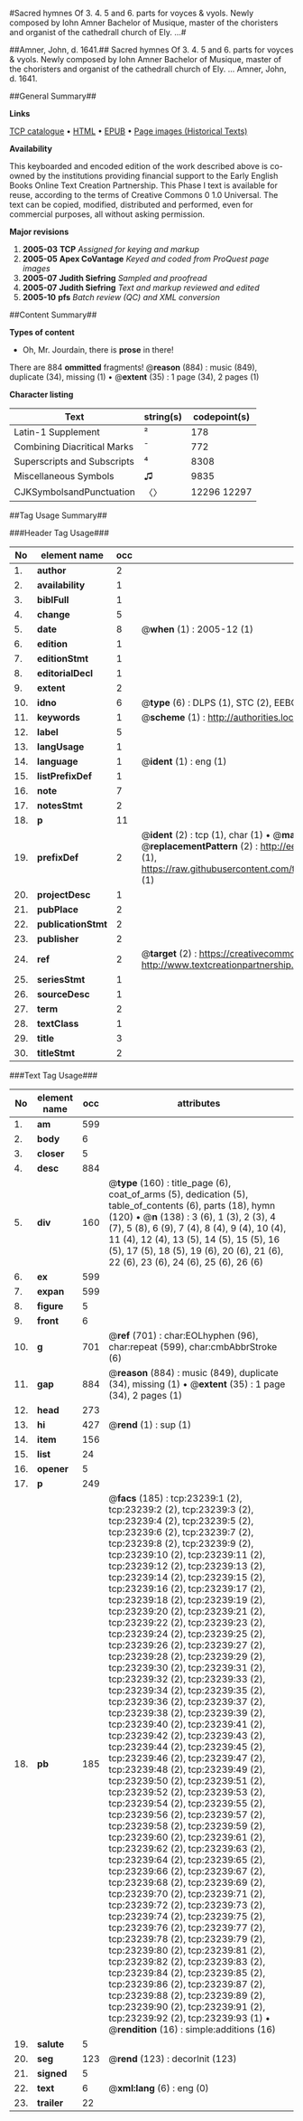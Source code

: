 #Sacred hymnes Of 3. 4. 5 and 6. parts for voyces & vyols. Newly composed by Iohn Amner Bachelor of Musique, master of the choristers and organist of the cathedrall church of Ely. ...#

##Amner, John, d. 1641.##
Sacred hymnes Of 3. 4. 5 and 6. parts for voyces & vyols. Newly composed by Iohn Amner Bachelor of Musique, master of the choristers and organist of the cathedrall church of Ely. ...
Amner, John, d. 1641.

##General Summary##

**Links**

[TCP catalogue](http://www.ota.ox.ac.uk/tcp/)  • 
[HTML](http://tei.it.ox.ac.uk/tcp/Texts-HTML/free/A19/A19215.html)  • 
[EPUB](http://tei.it.ox.ac.uk/tcp/Texts-EPUB/free/A19/A19215.epub) • 
[Page images (Historical Texts)](https://data.historicaltexts.jisc.ac.uk/view?pubId=eebo-99857494e&pageId=eebo-99857494e-23239-1)

**Availability**

This keyboarded and encoded edition of the
	       work described above is co-owned by the institutions
	       providing financial support to the Early English Books
	       Online Text Creation Partnership. This Phase I text is
	       available for reuse, according to the terms of Creative
	       Commons 0 1.0 Universal. The text can be copied,
	       modified, distributed and performed, even for
	       commercial purposes, all without asking permission.

**Major revisions**

1. __2005-03__ __TCP__ *Assigned for keying and markup*
1. __2005-05__ __Apex CoVantage__ *Keyed and coded from ProQuest page images*
1. __2005-07__ __Judith Siefring__ *Sampled and proofread*
1. __2005-07__ __Judith Siefring__ *Text and markup reviewed and edited*
1. __2005-10__ __pfs__ *Batch review (QC) and XML conversion*

##Content Summary##

**Types of content**

  * Oh, Mr. Jourdain, there is **prose** in there!

There are 884 **ommitted** fragments! 
 @__reason__ (884) : music (849), duplicate (34), missing (1)  •  @__extent__ (35) : 1 page (34), 2 pages (1)

**Character listing**


|Text|string(s)|codepoint(s)|
|---|---|---|
|Latin-1 Supplement|²|178|
|Combining             Diacritical Marks|̄|772|
|Superscripts             and Subscripts|⁴|8308|
|Miscellaneous Symbols|♫|9835|
|CJKSymbolsandPunctuation|〈〉|12296 12297|

##Tag Usage Summary##

###Header Tag Usage###

|No|element name|occ|attributes|
|---|---|---|---|
|1.|__author__|2||
|2.|__availability__|1||
|3.|__biblFull__|1||
|4.|__change__|5||
|5.|__date__|8| @__when__ (1) : 2005-12 (1)|
|6.|__edition__|1||
|7.|__editionStmt__|1||
|8.|__editorialDecl__|1||
|9.|__extent__|2||
|10.|__idno__|6| @__type__ (6) : DLPS (1), STC (2), EEBO-CITATION (1), PROQUEST (1), VID (1)|
|11.|__keywords__|1| @__scheme__ (1) : http://authorities.loc.gov/ (1)|
|12.|__label__|5||
|13.|__langUsage__|1||
|14.|__language__|1| @__ident__ (1) : eng (1)|
|15.|__listPrefixDef__|1||
|16.|__note__|7||
|17.|__notesStmt__|2||
|18.|__p__|11||
|19.|__prefixDef__|2| @__ident__ (2) : tcp (1), char (1)  •  @__matchPattern__ (2) : ([0-9\-]+):([0-9IVX]+) (1), (.+) (1)  •  @__replacementPattern__ (2) : http://eebo.chadwyck.com/downloadtiff?vid=$1&page=$2 (1), https://raw.githubusercontent.com/textcreationpartnership/Texts/master/tcpchars.xml#$1 (1)|
|20.|__projectDesc__|1||
|21.|__pubPlace__|2||
|22.|__publicationStmt__|2||
|23.|__publisher__|2||
|24.|__ref__|2| @__target__ (2) : https://creativecommons.org/publicdomain/zero/1.0/ (1), http://www.textcreationpartnership.org/docs/. (1)|
|25.|__seriesStmt__|1||
|26.|__sourceDesc__|1||
|27.|__term__|2||
|28.|__textClass__|1||
|29.|__title__|3||
|30.|__titleStmt__|2||


###Text Tag Usage###

|No|element name|occ|attributes|
|---|---|---|---|
|1.|__am__|599||
|2.|__body__|6||
|3.|__closer__|5||
|4.|__desc__|884||
|5.|__div__|160| @__type__ (160) : title_page (6), coat_of_arms (5), dedication (5), table_of_contents (6), parts (18), hymn (120)  •  @__n__ (138) : 3 (6), 1 (3), 2 (3), 4 (7), 5 (8), 6 (9), 7 (4), 8 (4), 9 (4), 10 (4), 11 (4), 12 (4), 13 (5), 14 (5), 15 (5), 16 (5), 17 (5), 18 (5), 19 (6), 20 (6), 21 (6), 22 (6), 23 (6), 24 (6), 25 (6), 26 (6)|
|6.|__ex__|599||
|7.|__expan__|599||
|8.|__figure__|5||
|9.|__front__|6||
|10.|__g__|701| @__ref__ (701) : char:EOLhyphen (96), char:repeat (599), char:cmbAbbrStroke (6)|
|11.|__gap__|884| @__reason__ (884) : music (849), duplicate (34), missing (1)  •  @__extent__ (35) : 1 page (34), 2 pages (1)|
|12.|__head__|273||
|13.|__hi__|427| @__rend__ (1) : sup (1)|
|14.|__item__|156||
|15.|__list__|24||
|16.|__opener__|5||
|17.|__p__|249||
|18.|__pb__|185| @__facs__ (185) : tcp:23239:1 (2), tcp:23239:2 (2), tcp:23239:3 (2), tcp:23239:4 (2), tcp:23239:5 (2), tcp:23239:6 (2), tcp:23239:7 (2), tcp:23239:8 (2), tcp:23239:9 (2), tcp:23239:10 (2), tcp:23239:11 (2), tcp:23239:12 (2), tcp:23239:13 (2), tcp:23239:14 (2), tcp:23239:15 (2), tcp:23239:16 (2), tcp:23239:17 (2), tcp:23239:18 (2), tcp:23239:19 (2), tcp:23239:20 (2), tcp:23239:21 (2), tcp:23239:22 (2), tcp:23239:23 (2), tcp:23239:24 (2), tcp:23239:25 (2), tcp:23239:26 (2), tcp:23239:27 (2), tcp:23239:28 (2), tcp:23239:29 (2), tcp:23239:30 (2), tcp:23239:31 (2), tcp:23239:32 (2), tcp:23239:33 (2), tcp:23239:34 (2), tcp:23239:35 (2), tcp:23239:36 (2), tcp:23239:37 (2), tcp:23239:38 (2), tcp:23239:39 (2), tcp:23239:40 (2), tcp:23239:41 (2), tcp:23239:42 (2), tcp:23239:43 (2), tcp:23239:44 (2), tcp:23239:45 (2), tcp:23239:46 (2), tcp:23239:47 (2), tcp:23239:48 (2), tcp:23239:49 (2), tcp:23239:50 (2), tcp:23239:51 (2), tcp:23239:52 (2), tcp:23239:53 (2), tcp:23239:54 (2), tcp:23239:55 (2), tcp:23239:56 (2), tcp:23239:57 (2), tcp:23239:58 (2), tcp:23239:59 (2), tcp:23239:60 (2), tcp:23239:61 (2), tcp:23239:62 (2), tcp:23239:63 (2), tcp:23239:64 (2), tcp:23239:65 (2), tcp:23239:66 (2), tcp:23239:67 (2), tcp:23239:68 (2), tcp:23239:69 (2), tcp:23239:70 (2), tcp:23239:71 (2), tcp:23239:72 (2), tcp:23239:73 (2), tcp:23239:74 (2), tcp:23239:75 (2), tcp:23239:76 (2), tcp:23239:77 (2), tcp:23239:78 (2), tcp:23239:79 (2), tcp:23239:80 (2), tcp:23239:81 (2), tcp:23239:82 (2), tcp:23239:83 (2), tcp:23239:84 (2), tcp:23239:85 (2), tcp:23239:86 (2), tcp:23239:87 (2), tcp:23239:88 (2), tcp:23239:89 (2), tcp:23239:90 (2), tcp:23239:91 (2), tcp:23239:92 (2), tcp:23239:93 (1)  •  @__rendition__ (16) : simple:additions (16)|
|19.|__salute__|5||
|20.|__seg__|123| @__rend__ (123) : decorInit (123)|
|21.|__signed__|5||
|22.|__text__|6| @__xml:lang__ (6) : eng (0)|
|23.|__trailer__|22||
